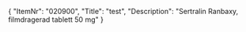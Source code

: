 {
  "ItemNr": "020900",
  "Title": "test",
  "Description": "Sertralin Ranbaxy, filmdragerad tablett 50 mg"
}